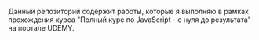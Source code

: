 
Данный репозиторий содержит работы, которые я выполняю в рамках прохождения курса "Полный курс по JavaScript - с нуля до результата"  на портале UDEMY. 
